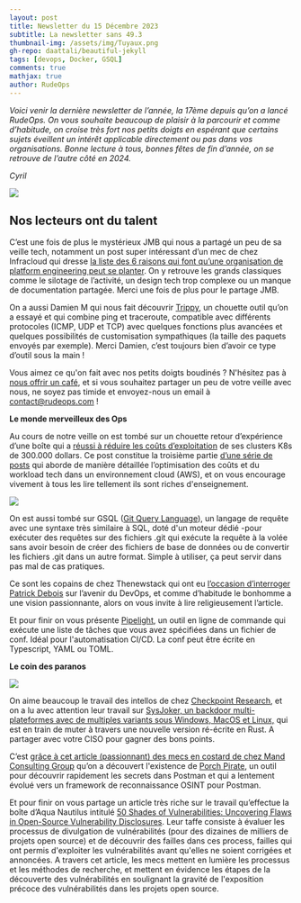 ```yaml
---
layout: post
title: Newsletter du 15 Décembre 2023
subtitle: La newsletter sans 49.3	
thumbnail-img: /assets/img/Tuyaux.png
gh-repo: daattali/beautiful-jekyll
tags: [devops, Docker, GSQL]
comments: true
mathjax: true
author: RudeOps
---
```


_Voici venir la dernière newsletter de l’année, la 17ème depuis qu’on a lancé RudeOps. On vous souhaite beaucoup de plaisir à la parcourir et comme d’habitude, on croise très fort nos petits doigts en espérant que certains sujets éveillent un intérêt applicable directement ou pas dans vos organisations. Bonne lecture à tous, bonnes fêtes de fin d’année, on se retrouve de l’autre côté en 2024._

_Cyril_  

![](https://storage.mlcdn.com/account_image/325165/ZQnyEP9pdesJ7X8SGo8b0QWZiTXeXxHTpzoVkCAT.png)

## Nos lecteurs ont du talent

C’est une fois de plus le mystérieux JMB qui nous a partagé un peu de sa veille tech, notamment un post super intéressant d’un mec de chez Infracloud qui dresse  [la liste des 6 raisons qui font qu’une organisation de platform engineering peut se planter](https://www.infracloud.io/blogs/how-to-fail-at-platform-engineering/). On y retrouve les grands classiques comme le silotage de l’activité, un design tech trop complexe ou un manque de documentation partagée. Merci une fois de plus pour le partage JMB.

On a aussi Damien M qui nous fait découvrir  [Trippy](https://github.com/fujiapple852/trippy), un chouette outil qu’on a essayé et qui combine ping et traceroute, compatible avec différents protocoles (ICMP, UDP et TCP) avec quelques fonctions plus avancées et quelques possibilités de customisation sympathiques (la taille des paquets envoyés par exemple). Merci Damien, c’est toujours bien d’avoir ce type d’outil sous la main !  

Vous aimez ce qu'on fait avec nos petits doigts boudinés ? N'hésitez pas à [nous offrir un café](https://www.buymeacoffee.com/rudeops), et si vous souhaitez partager un peu de votre veille avec nous, ne soyez pas timide et envoyez-nous un email à [contact@rudeops.com](mailto:contact@rudeops.com) !

**Le monde merveilleux des Ops**

Au cours de notre veille on est tombé sur un chouette retour d’expérience d’une boîte qui a  [réussi à réduire les coûts d’exploitation](https://engineering.razorpay.com/the-culture-of-cost-optimization-reducing-kubernetes-cost-by-300-000-32611cdd19d9)  de ses clusters K8s de 300.000 dollars. Ce post constitue la troisième partie  [d’une série de posts](https://engineering.razorpay.com/razorpay-cost-optimization-journey-part-1-the-spot-instance-road-cb8d312c9710)  qui aborde de manière détaillée l’optimisation des coûts et du workload tech dans un environnement cloud (AWS), et on vous encourage vivement à tous les lire tellement ils sont riches d'enseignement.  

![](https://storage.mlcdn.com/account_image/325165/Y6YkQTsvYtOhxsercyt2hcB2C8rBOK2QZRCanMv2.png)

On est aussi tombé sur GSQL ([Git Query Language](https://github.com/AmrDeveloper/GQL)), un langage de requête avec une syntaxe très similaire à SQL, doté d'un moteur dédié -pour exécuter des requêtes sur des fichiers .git qui exécute la requête à la volée sans avoir besoin de créer des fichiers de base de données ou de convertir les fichiers .git dans un autre format. Simple à utiliser, ça peut servir dans pas mal de cas pratiques.

Ce sont les copains de chez Thenewstack qui ont eu  [l’occasion d’interroger Patrick Debois](https://thenewstack.io/qa-patrick-debois-on-the-past-present-and-future-of-devops/)  sur l’avenir du DevOps, et comme d’habitude le bonhomme a une vision passionnante, alors on vous invite à lire religieusement l’article.

Et pour finir on vous présente  [Pipelight](https://pipelight.dev/), un outil en ligne de commande qui exécute une liste de tâches que vous avez spécifiées dans un fichier de conf. Idéal pour l'automatisation CI/CD. La conf peut être écrite en Typescript, YAML ou TOML.  

**Le coin des paranos**

![](https://storage.mlcdn.com/account_image/325165/5IKBqYgE2HKC3eGUxeWad2n8Xovok4Ec2SAQwnRK.png)

On aime beaucoup le travail des intellos de chez  [Checkpoint Research](https://research.checkpoint.com/), et on a lu avec attention leur travail sur  [SysJoker, un backdoor multi-plateformes avec de multiples variants sous Windows, MacOS et Linux,](https://research.checkpoint.com/2023/israel-hamas-war-spotlight-shaking-the-rust-off-sysjoker/)  qui est en train de muter à travers une nouvelle version ré-écrite en Rust. A partager avec votre CISO pour gagner des bons points.

C’est  [grâce à cet article (passionnant) des mecs en costard de chez Mand Consulting Group](https://mandconsulting.ca/plundering-postman-with-porch-pirate-osint/)  qu’on a découvert l'existence de  [Porch Pirate](https://github.com/mandconsultinggroup/porch-pirate), un outil pour découvrir rapidement les secrets dans Postman et qui a lentement évolué vers un framework de reconnaissance OSINT pour Postman.

Et pour finir on vous partage un article très riche sur le travail qu’effectue la boîte d’Aqua Nautilus intitulé  [50 Shades of Vulnerabilities: Uncovering Flaws in Open-Source Vulnerability Disclosures](https://blog.aquasec.com/50-shades-of-vulnerabilities-uncovering-flaws-in-open-source-vulnerability-disclosures). Leur taffe consiste à évaluer les processus de divulgation de vulnérabilités (pour des dizaines de milliers de projets open source) et de découvrir des failles dans ces process, failles qui ont permis d'exploiter les vulnérabilités avant qu'elles ne soient corrigées et annoncées. A travers cet article, les mecs mettent en lumière les processus et les méthodes de recherche, et mettent en évidence les étapes de la découverte des vulnérabilités en soulignant la gravité de l'exposition précoce des vulnérabilités dans les projets open source.